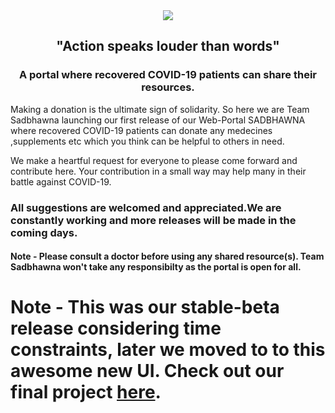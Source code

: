<center>
  <img src="./public/images/logobanner.png"></img>
  <h2>"Action speaks louder than words"</h2>
  <h3> A portal where recovered COVID-19 patients can share their resources. </h3>
</center>
<p>
Making a donation is the ultimate sign of solidarity. So here we are Team Sadbhawna launching our first release of
our Web-Portal SADBHAWNA where recovered COVID-19 patients can donate any medecines ,supplements etc which you think 
can be helpful to others in need.
</p>
We make a heartful request for everyone to please come forward and contribute here. Your contribution in a small way may help many in their battle against COVID-19.

### All suggestions are welcomed and appreciated.We are constantly working and more releases will be made in the coming days.
#### Note - Please consult a doctor before using any shared resource(s). Team Sadbhawna won't take any responsibilty as the portal is open for all.



# Note - This was our stable-beta release considering time constraints, later we moved to to this awesome new UI. Check out our final project [here](https://github.com/TeamSadbhawna/portal).


